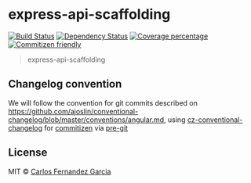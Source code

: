 # express-api-scaffolding
[![Build Status][travis-image]][travis-url] [![Dependency Status][daviddm-image]][daviddm-url] [![Coverage percentage][coveralls-image]][coveralls-url][![Commitizen friendly][commitizen-image]][commitizen-url]

> express-api-scaffolding

## Changelog convention
We will follow the convention for git commits described on https://github.com/ajoslin/conventional-changelog/blob/master/conventions/angular.md, using [cz-conventional-changelog](https://www.npmjs.com/package/cz-conventional-changelog) for [commitizen](https://www.npmjs.com/package/commitizen) via [pre-git](https://www.npmjs.com/package/pre-git)

## License

MIT © [Carlos Fernandez Garcia](LICENSE)


[travis-image]: https://travis-ci.org/carlosvillademor/express-api-scaffolding.svg?branch=master
[travis-url]: https://travis-ci.org/carlosvillademor/express-api-scaffolding
[daviddm-image]: https://david-dm.org/carlosvillademor/express-api-scaffolding.svg?theme=shields.io
[daviddm-url]: https://david-dm.org/carlosvillademor/express-api-scaffolding
[coveralls-image]: https://coveralls.io/repos/carlosvillademor/express-api-scaffolding/badge.svg
[coveralls-url]: https://coveralls.io/r/carlosvillademor/express-api-scaffolding
[commitizen-image]: https://img.shields.io/badge/commitizen-friendly-brightgreen.svg
[commitizen-url]: http://commitizen.github.io/cz-cli/

